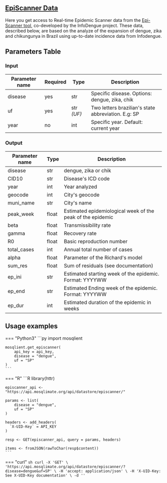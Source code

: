 ## [EpiScanner Data](https://api.mosqlimate.org/api/docs#/episcanner/datastore_api_get_episcanner)
Here you get access to Real-time Epidemic Scanner data from the [Epi-Scanner tool](https://info.dengue.mat.br/epi-scanner/), co-developed by the InfoDengue project. These data, described below, are based on the analyze of the expansion of dengue, zika and chikungunya in Brazil using up-to-date incidence data from Infodengue.

## Parameters Table 
### Input
| Parameter name | Required | Type | Description |
|--|--|--|--|
| disease | yes | str | Specific disease. Options: dengue, zika, chik |
| uf | yes | str _(UF)_ | Two letters brazilian's state abbreviation. E.g: SP |
| year | no | int | Specific year. Default: current year |

### Output
| Parameter name | Type | Description |
| -- | -- | -- |
| disease | str | dengue, zika or chik
| CID10 | str | Disease's ICD code
| year | int | Year analyzed
| geocode | int | City's geocode
| muni_name | str | City's name
| peak_week | float | Estimated epidemiological week of the peak of the epidemic
| beta | float | Transmissibility rate
| gamma | float | Recovery rate
| R0 | float | Basic reproduction number
| total_cases | int | Annual total number of cases
| alpha | float | Parameter of the Richard's model
| sum_res | float | Sum of residuals (see documentation)
| ep_ini | str | Estimated starting week of the epidemic. Format: YYYYWW
| ep_end | str | Estimated Ending week of the epidemic. Format: YYYYWW
| ep_dur | int | Estimated duration of the epidemic in weeks


## Usage examples

=== "Python3"
    ```py
    import mosqlient

    mosqlient.get_episcanner(
        api_key = api_key,
        disease = "dengue",
        uf = "SP"
    )
    ```

=== "R"
    ```R
    library(httr)

    episcanner_api <- "https://api.mosqlimate.org/api/datastore/episcanner/"

    params <- list(
        disease = "dengue",
        uf = "SP"
    )

    headers <- add_headers(
      `X-UID-Key` = API_KEY
    )

    resp <- GET(episcanner_api, query = params, headers)

    items <- fromJSON(rawToChar(resp$content))
    ```

=== "curl"
    ```sh
    curl -X 'GET' \
    'https://api.mosqlimate.org/api/datastore/episcanner/?disease=dengue&uf=SP' \
    -H 'accept: application/json' \
    -H 'X-UID-Key: See X-UID-Key documentation' \
    -d ''
    ```
